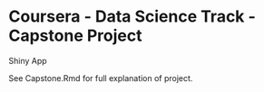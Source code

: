 # Coursera - Data Science Track - Capstone Project
Shiny App

See Capstone.Rmd for full explanation of project.
